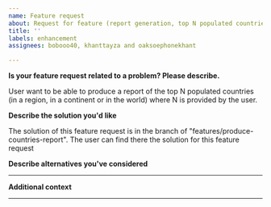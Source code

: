 ```yaml
---
name: Feature request
about: Request for feature (report generation, top N populated countries)
title: ''
labels: enhancement
assignees: bobooo40, khanttayza and oaksoephonekhant 

---
```


**Is your feature request related to a problem? Please describe.**

User want to be able to produce a report of the top N populated countries (in a region, in a continent or in the world) where N is provided by the user.

**Describe the solution you'd like**

The solution of this feature request is in the branch of "features/produce-countries-report". The user can find there the solution for this feature request 

**Describe alternatives you've considered**

---

**Additional context**

---
